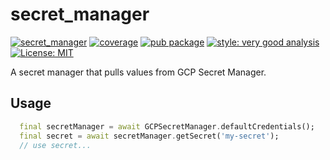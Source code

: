# secret_manager

[![secret_manager][ci_badge]][ci_link]
[![coverage][coverage_badge]][ci_link]
[![pub package][pub_badge]][pub_link]
[![style: very good analysis][very_good_analysis_badge]][very_good_analysis_link]
[![License: MIT][license_badge]][license_link]

A secret manager that pulls values from GCP Secret Manager.

## Usage

```dart
  final secretManager = await GCPSecretManager.defaultCredentials();
  final secret = await secretManager.getSecret('my-secret');
  // use secret...
```

[ci_badge]: https://github.com/Morel-Tech/secret_manager_dart/actions/workflows/gcp_secret_manager_verify_and_test.yaml/badge.svg?branch=main&event=push
[ci_link]: https://github.com/Morel-Tech/secret_manager_dart/actions/workflows/gcp_secret_manager_verify_and_test.yaml
[coverage_badge]: https://img.shields.io/badge/coverage-100%25-green
[pub_badge]: https://img.shields.io/pub/v/gcp_secret_manager.svg
[pub_link]: https://pub.dartlang.org/packages/gcp_secret_manager
[license_badge]: https://img.shields.io/badge/license-MIT-blue.svg
[license_link]: https://opensource.org/licenses/MIT
[very_good_analysis_badge]: https://img.shields.io/badge/style-very_good_analysis-B22C89.svg
[very_good_analysis_link]: https://pub.dev/packages/very_good_analysis
